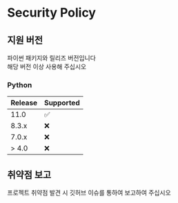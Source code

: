 # Security Policy

## 지원 버전

파이썬 패키지와 릴리즈 버전입니다  
해당 버전 이상 사용해 주십시오

### Python
| Release | Supported          |
| ------- | ------------------ |
| 11.0    | :white_check_mark: |
| 8.3.x   | :x:                |
| 7.0.x   | :x: |
| > 4.0   | :x:                |

## 취약점 보고

프로젝트 취약점 발견 시 깃허브 이슈를 통하여 보고하여 주십시오
